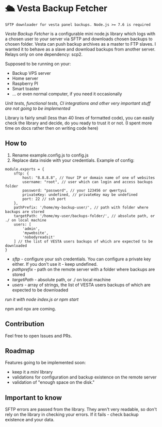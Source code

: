 # 🛳 Vesta Backup Fetcher
`SFTP downloader for vesta panel backups. Node.js >= 7.6 is required`

*Vesta Backup Fetcher* is a configurable mini node.js library which logs with a chosen user to your server via SFTP and downloads chosen backups to chosen folder. Vesta can push backup archives as a master to FTP slaves. I wanted it to behave as a slave and download backups from another server. Relays only on one dependency: scp2.

Supposed to be running on your:
- Backup VPS server
- Home server
- Raspberry PI
- Smart toaster
- ... or even normal computer, if you need it occasionally

_Unit tests, functional tests, CI integrations and other very important stuff are not going to be implemented_

Library is fairly small (less than 40 lines of formatted code), you can easily check the library and decide, do you ready to trust it or not. (I spent more time on docs rather then on writing code here)

## How to
1. Rename example.config.js to config.js
2. Replace data inside with your credentials.
Example of config:
```
module.exports = {
    sftp: {
        host: "8.8.8.8", // Your IP or domain name of one of websites
        username: "root", // user which can login and access backups folder
        password: "password", // your 123456 or qwertyui
        privateKey: undefined, // privateKey may be undefined
        port: 22 // ssh port
    },
    pathPrefix: '/home/my-backup-user/', // path with folder where backups are stored
    targetPath: '/home/my-user/backups-folder/', // absolute path, or ./ on local machine
    users: [
        'admin',
        'mywebsite',
        'nobodyreadsit'
    ] // the list of VESTA users backups of which are expected to be downloaded
}
```

- *sftp* - configure your ssh credentials. You can configure a private key either. If you don't use it - keep undefined.
- *pathprefix* - path on the remote server with a folder where backups are stored
- *targetPath* - absolute path, or ./ on local machine
- *users* - array of strings, the list of VESTA users backups of which are expected to be downloaded

*run it with node index.js or npm start*

npm and npx are coming.

## Contribution
Feel free to open Issues and PRs.

## Roadmap
Features going to be implemented soon:
- keep it a *mini* library
- validations for configuration and backup existence on the remote server
- validation of "enough space on the disk."

## Important to know
SFTP errors are passed from the library. They aren't very readable, so don't rely on the library in checking your errors.
If it fails - check backup existence and your data.


